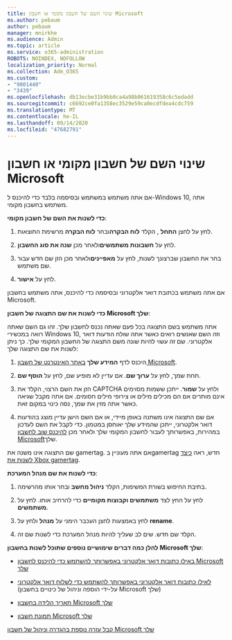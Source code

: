 ```yaml
---
title: שינוי השם של חשבון מקומי או חשבון Microsoft
ms.author: pebaum
author: pebaum
manager: mnirkhe
ms.audience: Admin
ms.topic: article
ms.service: o365-administration
ROBOTS: NOINDEX, NOFOLLOW
localization_priority: Normal
ms.collection: Adm_O365
ms.custom:
- "9001440"
- "3439"
ms.openlocfilehash: db13ecbe31b9bb0ca4a98b061619358c6c5edadd
ms.sourcegitcommit: c6692ce0fa1358ec3529e59ca0ecdfdea4cdc759
ms.translationtype: MT
ms.contentlocale: he-IL
ms.lasthandoff: 09/14/2020
ms.locfileid: "47682791"
---
```

# <a name="change-the-name-of-a-local-account-or-a-microsoft-account"></a>שינוי השם של חשבון מקומי או חשבון Microsoft

אם אתה משתמש במשתמש ובסיסמה בלבד כדי להיכנס ל-Windows 10, אתה משתמש בחשבון מקומי. 

**כדי לשנות את השם של חשבון מקומי**:

1. לחץ על לחצן **התחל** , הקלד **לוח הבקרה**ובחר **לוח הבקרה** מרשימת התוצאות.

2. לחץ על **חשבונות משתמשים**ולאחר מכן **שנה את סוג החשבון**.

3. בחר את החשבון שברצונך לשנות, לחץ על **מאפיינים**ולאחר מכן הזן שם חדש עבור שם משתמש.

4. לחץ על **אישור**.

אם אתה משתמש בכתובת דואר אלקטרוני ובסיסמה כדי להיכנס, אתה משתמש בחשבון Microsoft.

**כדי לשנות את שם התצוגה של חשבון Microsoft שלך**:

אתה משתמש בשם התצוגה בכל פעם שאתה נכנס לחשבון שלך. זהו גם השם שאתה רואה במכשירי Windows 10, וזה השם שאנשים רואים כאשר אתה שולח הודעות דואר אלקטרוני. שם זה עשוי להיות שונה משם התצוגה של החשבון המקומי שלך. כך ניתן לשנות את שם התצוגה שלך:

1. היכנס לדף **המידע שלך** [באתר האינטרנט של חשבון Microsoft](https://account.microsoft.com/).

2. תחת שמך, לחץ על **ערוך שם**. אם עדיין לא מופיע שם, לחץ על **הוסף שם**. 

3. הזן את השם הרצוי, הקלד את CAPTCHA ולחץ על **שמור**. ייתכן ששמות מסוימים אינם מותרים אם הם מכילים מילים או צירופי מילים חסומים. אם אתה מקבל שגיאה כאשר אתה מזין את שמך, נסה כינוי במקום זאת.

4. אם שם התצוגה אינו משתנה באופן מיידי, או אם השם הישן עדיין מוצג בהודעות דואר אלקטרוני, ייתכן שהמידע שלך יאוחסן במטמון. כדי לקבל את השם לעדכון במהירות, באפשרותך לעבור לחשבון המקומי שלך ולאחר מכן [להיכנס שוב לחשבון Microsoft](https://account.microsoft.com/)שלך.

שם התצוגה אינו משנה את gamertag. אם אתה מעוניין בgamertag חדש, ראה [כיצד לשנות את Xbox gamertag](https://support.xbox.com/id-ID/account-management/change-xbox-live-gamertag).

**כדי לשנות את שם מנהל המערכת**:

1. בתיבת החיפוש בשורת המשימות, הקלד **ניהול מחשב** ובחר אותו מהרשימה.

2. לחץ על החץ לצד **משתמשים וקבוצות מקומיים** כדי להרחיב אותו. לחץ על **משתמשים**.

3. לחץ באמצעות לחצן העכבר הימני על **מנהל** ולחץ על **rename**.

4. הקלד שם חדש. שים לב שעליך להיות מנהל המערכת כדי לשנות שם זה.

**להלן כמה דברים שימושיים נוספים שתוכל לשנות בחשבון Microsoft שלך**:

- [באילו כתובות דואר אלקטרוני באפשרותך להשתמש כדי להיכנס לחשבון Microsoft שלך](https://support.microsoft.com/help/4026162)

- [לאילו כתובות דואר אלקטרוני באפשרותך להשתמש כדי לשלוח דואר אלקטרוני](https://support.microsoft.com/help/12407) (על-ידי הוספה וניהול של כינויים בחשבון Microsoft שלך)

- [תאריך הלידה בחשבון Microsoft שלך](https://support.microsoft.com/help/12411)

- [תמונת חשבון Microsoft שלך](https://support.microsoft.com/help/4026790)

[קבל עזרה נוספת בהגדרה וניהול של חשבון Microsoft שלך](https://support.microsoft.com/hub/4294457/microsoft-account-help#manage-account)